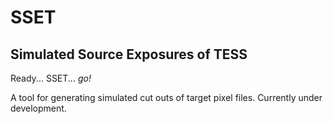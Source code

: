# SSET
## Simulated Source Exposures of TESS
Ready... SSET... _go!_

A tool for generating simulated cut outs of target pixel files.
Currently under development.
